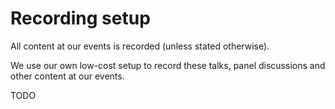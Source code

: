 # Recording setup

All content at our events is recorded (unless stated otherwise).

We use our own low-cost setup to record these talks, panel discussions and other content at our events.

TODO